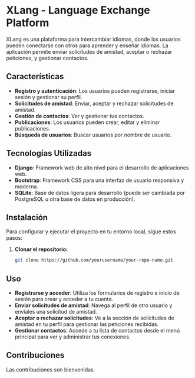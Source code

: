 # XLang - Language Exchange Platform

XLang es una plataforma para intercambiar idiomas, donde los usuarios pueden conectarse con otros para aprender y enseñar idiomas. La aplicación permite enviar solicitudes de amistad, aceptar o rechazar peticiones, y gestionar contactos.

## Características

- **Registro y autenticación**: Los usuarios pueden registrarse, iniciar sesión y gestionar su perfil.
- **Solicitudes de amistad**: Enviar, aceptar y rechazar solicitudes de amistad.
- **Gestión de contactos**: Ver y gestionar tus contactos.
- **Publicaciones**: Los usuarios pueden crear, editar y eliminar publicaciones.
- **Búsqueda de usuarios**: Buscar usuarios por nombre de usuario.

## Tecnologías Utilizadas

- **Django**: Framework web de alto nivel para el desarrollo de aplicaciones web.
- **Bootstrap**: Framework CSS para una interfaz de usuario responsiva y moderna.
- **SQLite**: Base de datos ligera para desarrollo (puede ser cambiada por PostgreSQL u otra base de datos en producción).

## Instalación

Para configurar y ejecutar el proyecto en tu entorno local, sigue estos pasos:

1. **Clonar el repositorio:**

   ```bash
   git clone https://github.com/yourusername/your-repo-name.git
## Uso
  - **Registrarse y acceder**: Utiliza los formularios de registro e inicio de sesión para crear y acceder a tu cuenta.
  - **Enviar solicitudes de amistad**: Navega al perfil de otro usuario y envíales una solicitud de amistad.
  - **Aceptar o rechazar solicitudes**: Ve a la sección de solicitudes de amistad en tu perfil para gestionar las peticiones recibidas.
  - **Gestionar contactos**: Accede a tu lista de contactos desde el menú principal para ver y administrar tus conexiones.
  
## Contribuciones
  Las contribuciones son bienvenidas.
